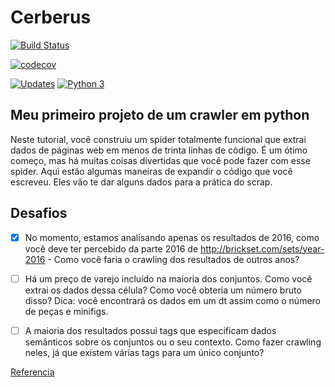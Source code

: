 Cerberus
==================

[![Build Status](https://travis-ci.org/richardnixonafj/cerberus.svg?branch=master)](https://travis-ci.org/richardnixonafj/cerberus)


[![codecov](https://codecov.io/gh/richardnixonafj/cerberus/branch/master/graph/badge.svg)](https://codecov.io/gh/richardnixonafj/cerberus)


[![Updates](https://pyup.io/repos/github//richardnixonafj/cerberus/shield.svg)](https://pyup.io/repos/github/richardnixonafj/cerberus)
[![Python 3](https://pyup.io/repos/github/richardnixonafj/cerberus/python-3-shield.svg)](https://pyup.io/repos/github/richardnixonafj/cerberus/)

Meu primeiro projeto de um crawler em python
---------------------------------------------



Neste tutorial, você construiu um spider totalmente funcional que extrai dados de páginas web em menos de trinta linhas de código. É um ótimo começo, mas há muitas coisas divertidas que você pode fazer com esse spider. Aqui estão algumas maneiras de expandir o código que você escreveu. Eles vão te dar alguns dados para a prática do scrap.

 

Desafios
---------
- [X] No momento, estamos analisando apenas os resultados de 2016, como você deve ter percebido da parte 2016 de http://brickset.com/sets/year-2016 - Como você faria o crawling dos resultados de outros anos?

- [ ] Há um preço de varejo incluído na maioria dos conjuntos. Como você extrai os dados dessa célula? Como você obteria um número bruto disso? Dica: você encontrará os dados em um dt assim como o número de peças e minifigs.

- [ ] A maioria dos resultados possui tags que especificam dados semânticos sobre os conjuntos ou o seu contexto. Como fazer crawling neles, já que existem várias tags para um único conjunto?

[Referencia](https://www.digitalocean.com/community/tutorials/como-fazer-crawling-em-uma-pagina-web-com-scrapy-e-python-3-pt)

